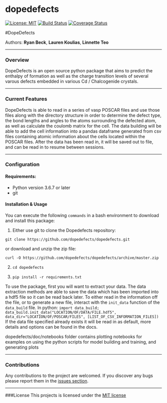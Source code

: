 # dopedefects
[![License: MIT](https://img.shields.io/badge/license-MIT-green.svg)](https://opensource.org/licenses/MIT)
[![Build Status](https://travis-ci.com/dopedefects/dopedefects.svg?branch=master)](https://travis-ci.com/dopedefects/dopedefects)
[![Coverage Status](https://coveralls.io/repos/github/dopedefects/dopedefects/badge.svg?branch=master)](https://coveralls.io/github/dopedefects/dopedefects?branch=master)

#DopeDefects

Authors: **Ryan Beck**, **Lauren Koulias**, **Linnette Teo**

----

### Overview

DopeDefects is an open source python package that aims to predict the enthalpy of formation as well as the charge transition levels of several varous defects embedded in various Cd / Chalcogenide crystals.  


----

### Current Features
DopeDefects is able to read in a series of vasp POSCAR files and use those files along with the directory structure in order to determine the defect type, the bond lengths and angles to the atoms surrounding the defected atom, as well as calculate the coulomb matrix for the cell.  The data building will be able to add the cell information into a pandas dataframe generated from csv files containing atomic information about the cells located within the POSCAR files.  After the data has been read in, it will be saved out to file, and can be read in to resume between sessions.

----

### Configuration

#### Requirements:
 * Python version 3.6.7 or later
 * git

#### Installation & Usage

You can execute the following ``commands`` in a bash environment to download and install this package:

1. Either use git to clone the Dopedefects repository:

  ``git clone https://github.com/dopedefects/dopedefects.git``

  or download and unzip the zip file:

  ``curl -O https://github.com/dopedefects/dopedefects/archive/master.zip``

2. ``cd dopedefects``

3. ``pip install -r requirements.txt``

To use the package, first you will want to extract your data.  The data extraction methods are able to save the data which has been imported into a hdf5 file so it can be read back later.  To either read in the information off the file, or to generate a new file, interact with the `init_data` function of the `data_build` file.  In python:
  ``import data_build; data_build.init_data("LOCATION/OF/DATA/FILE.hdf5", data_dir="LOCATION/OF/POSCAR/FILES", [LIST_OF_CSV_INFORMATION_FILES])``
If the data file specified already exists it will be read in as default, more details and options can be found in the docs.

dopedefects/doc/notebooks folder contains plotting notebooks for examples on using the python scripts for model building and training, and generating plots

----

### Contributions
Any contributions to the project are welcomed.  If you discover any bugs please report them in the [issues section](https://github.com/dopedefects/dopedefects/issues).

----

###License
This projects is licensed under the [MIT license](https://github.com/dopedefects/dopedefects/blob/master/LICENSE)
